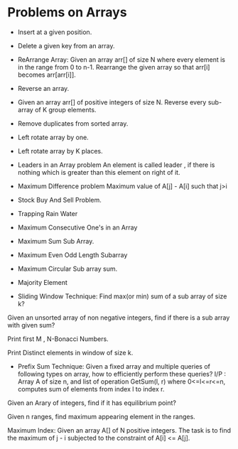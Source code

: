 # Problems on Arrays

- Insert at a given position.

- Delete a given key from an array.

- ReArrange Array: Given an array arr[] of size N where every element is in the range from 0 to n-1. Rearrange the given array so that arr[i] becomes arr[arr[i]]. 

- Reverse an array.

- Given an array arr[] of positive integers of size N. Reverse every sub-array of K group elements.

- Remove duplicates from sorted array.

- Left rotate array by one.

- Left rotate array by K places.

- Leaders in an Array problem
An element is called leader , if there is nothing which is greater than this element on right of it.

- Maximum Difference problem
Maximum value of A[j] - A[i] such that j>i

- Stock Buy And Sell Problem.

- Trapping Rain Water

- Maximum Consecutive One's in an Array

- Maximum Sum Sub Array.

- Maximum Even Odd Length Subarray

- Maximum Circular Sub array sum.

- Majority Element

- Sliding Window Technique:
Find max(or min) sum of a sub array of size k?

Given an unsorted array of non negative integers, find if there is a sub array with given sum?

Print first M , N-Bonacci Numbers.

Print Distinct elements in window of size k.

- Prefix Sum Technique:
Given a fixed array and multiple queries of following types on array, how to efficiently perform these queries? I/P : Array A of size n, and list of operation GetSum(l, r) where 0<=l<=r<=n, computes sum of elements from index l to index r.

Given an Arary of integers, find if it has equilibrium point?

Given n ranges, find maximum appearing element in the ranges.

Maximum Index: Given an array A[] of N positive integers. The task is to find the maximum of j - i subjected to the constraint of A[i] <= A[j].